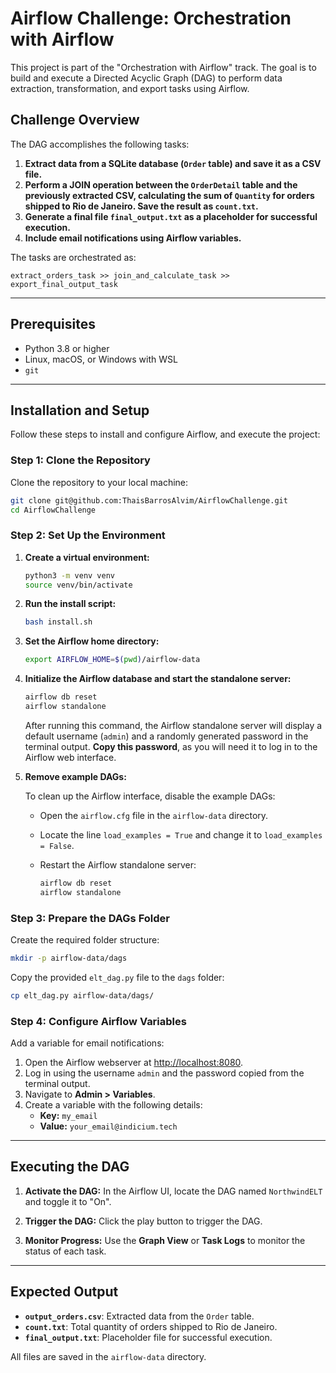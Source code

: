 # Airflow Challenge: Orchestration with Airflow

This project is part of the "Orchestration with Airflow" track. The goal is to build and execute a Directed Acyclic Graph (DAG) to perform data extraction, transformation, and export tasks using Airflow.

## Challenge Overview

The DAG accomplishes the following tasks:

1. **Extract data from a SQLite database (`Order` table) and save it as a CSV file.**
2. **Perform a JOIN operation between the `OrderDetail` table and the previously extracted CSV, calculating the sum of `Quantity` for orders shipped to Rio de Janeiro. Save the result as `count.txt`.**
3. **Generate a final file `final_output.txt` as a placeholder for successful execution.**
4. **Include email notifications using Airflow variables.**

The tasks are orchestrated as:

```
extract_orders_task >> join_and_calculate_task >> export_final_output_task
```

---

## Prerequisites

- Python 3.8 or higher
- Linux, macOS, or Windows with WSL
- `git`

---

## Installation and Setup

Follow these steps to install and configure Airflow, and execute the project:

### Step 1: Clone the Repository

Clone the repository to your local machine:

```bash
git clone git@github.com:ThaisBarrosAlvim/AirflowChallenge.git
cd AirflowChallenge
```

### Step 2: Set Up the Environment

1. **Create a virtual environment:**

    ```bash
    python3 -m venv venv
    source venv/bin/activate
    ```

2. **Run the install script:**

   ```bash
   bash install.sh
   ```

3. **Set the Airflow home directory:**

   ```bash
   export AIRFLOW_HOME=$(pwd)/airflow-data
   ```

4. **Initialize the Airflow database and start the standalone server:**

   ```bash
   airflow db reset
   airflow standalone
   ```

   After running this command, the Airflow standalone server will display a default username (`admin`) and a randomly generated password in the terminal output. **Copy this password**, as you will need it to log in to the Airflow web interface.

5. **Remove example DAGs:**

   To clean up the Airflow interface, disable the example DAGs:

   - Open the `airflow.cfg` file in the `airflow-data` directory.
   - Locate the line `load_examples = True` and change it to `load_examples = False`.
   - Restart the Airflow standalone server:

     ```bash
     airflow db reset
     airflow standalone
     ```

### Step 3: Prepare the DAGs Folder

Create the required folder structure:

```bash
mkdir -p airflow-data/dags
```

Copy the provided `elt_dag.py` file to the `dags` folder:

```bash
cp elt_dag.py airflow-data/dags/
```

### Step 4: Configure Airflow Variables

Add a variable for email notifications:

1. Open the Airflow webserver at [http://localhost:8080](http://localhost:8080).
2. Log in using the username `admin` and the password copied from the terminal output.
3. Navigate to **Admin > Variables**.
4. Create a variable with the following details:
   - **Key:** `my_email`
   - **Value:** `your_email@indicium.tech`

---

## Executing the DAG

1. **Activate the DAG:**
   In the Airflow UI, locate the DAG named `NorthwindELT` and toggle it to "On".

2. **Trigger the DAG:**
   Click the play button to trigger the DAG.

3. **Monitor Progress:**
   Use the **Graph View** or **Task Logs** to monitor the status of each task.

---

## Expected Output

- **`output_orders.csv`**: Extracted data from the `Order` table.
- **`count.txt`**: Total quantity of orders shipped to Rio de Janeiro.
- **`final_output.txt`**: Placeholder file for successful execution.

All files are saved in the `airflow-data` directory.

